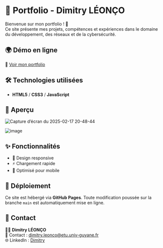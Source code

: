 # 🎨 Portfolio - Dimitry LÉONÇO  

Bienvenue sur mon portfolio ! 🚀  
Ce site présente mes projets, compétences et expériences dans le domaine du développement, des réseaux et de la cybersécurité.  

## 🌍 Démo en ligne  
🔗 [Voir mon portfolio](https://DimLeon009.github.io/Portfolio/)  

## 🛠 Technologies utilisées  
- **HTML5** / **CSS3** / **JavaScript**  

## 📸 Aperçu  

  ![Capture d’écran du 2025-02-17 20-48-44](https://github.com/user-attachments/assets/ed91c4cd-261c-4256-b7cd-1964ed746ace)

  ![image](https://github.com/user-attachments/assets/f5ea3dba-25b8-4909-a09c-38622ba17076)


## ✨ Fonctionnalités  
- 🎨 Design responsive  
- ⚡ Chargement rapide  
- 📱 Optimisé pour mobile

## 🚀 Déploiement  
Ce site est hébergé via **GitHub Pages**. Toute modification poussée sur la branche `main` est automatiquement mise en ligne.  

## 👤 Contact 
👨‍💻 **Dimitry LÉONÇO**  
📧 Contact : dimitry.leonco@etu.univ-guyane.fr  
🌐 LinkedIn : [Dimitry](https://www.linkedin.com/in/dimitry-leonco-473a8322b/)

